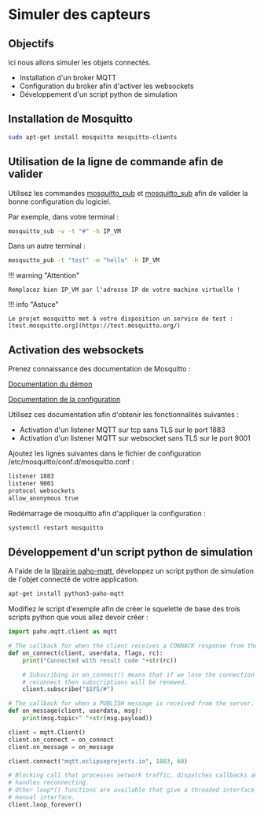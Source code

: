 # Simuler des capteurs

## Objectifs

Ici nous allons simuler les objets connectés.

* Installation d'un broker MQTT
* Configuration du broker afin d'activer les websockets
* Développement d'un script python de simulation

## Installation de Mosquitto

``` bash
sudo apt-get install mosquitto mosquitto-clients
```

## Utilisation de la ligne de commande afin de valider

Utilisez les commandes [mosquitto_pub](https://mosquitto.org/man/mosquitto_pub-1.html) et [mosquitto_sub](https://mosquitto.org/man/mosquitto_sub-1.html) afin de valider la bonne configuration du logiciel.

Par exemple, dans votre terminal :

``` bash
mosquitto_sub -v -t "#" -h IP_VM
```

Dans un autre terminal :

``` bash
mosquitto_pub -t "test" -m "hello" -h IP_VM
```

!!! warning "Attention"

    Remplacez bien IP_VM par l'adresse IP de votre machine virtuelle !

!!! info "Astuce"

    Le projet mosquitto met à votre disposition un service de test : [test.mosquitto.org](https://test.mosquitto.org/)

## Activation des websockets

Prenez connaissance des documentation de Mosquitto :

[Documentation du démon](https://mosquitto.org/man/mosquitto-8.html)

[Documentation de la configuration](https://mosquitto.org/man/mosquitto-conf-5.html)

Utilisez ces documentation afin d'obtenir les fonctionnalités suivantes :

* Activation d'un listener MQTT sur tcp sans TLS sur le port 1883
* Activation d'un listener MQTT sur websocket sans TLS sur le port 9001

Ajoutez les lignes suivantes dans le fichier de configuration /etc/mosquitto/conf.d/mosquitto.conf :

``` bash
listener 1883
listener 9001
protocol websockets
allow_anonymous true
```

Redémarrage de mosquitto afin d'appliquer la configuration :

``` bash
systemctl restart mosquitto
```

## Développement d'un script python de simulation

A l'aide de la [librairie paho-mqtt](https://pypi.org/project/paho-mqtt/), développez un script python de simulation de l'objet connecté de votre application.

``` bash
apt-get install python3-paho-mqtt
```

Modifiez le script d'exemple afin de créer le squelette de base des trois scripts python que vous allez devoir créer :

``` python
import paho.mqtt.client as mqtt

# The callback for when the client receives a CONNACK response from the server.
def on_connect(client, userdata, flags, rc):
    print("Connected with result code "+str(rc))

    # Subscribing in on_connect() means that if we lose the connection and
    # reconnect then subscriptions will be renewed.
    client.subscribe("$SYS/#")

# The callback for when a PUBLISH message is received from the server.
def on_message(client, userdata, msg):
    print(msg.topic+" "+str(msg.payload))

client = mqtt.Client()
client.on_connect = on_connect
client.on_message = on_message

client.connect("mqtt.eclipseprojects.io", 1883, 60)

# Blocking call that processes network traffic, dispatches callbacks and
# handles reconnecting.
# Other loop*() functions are available that give a threaded interface and a
# manual interface.
client.loop_forever()
```
